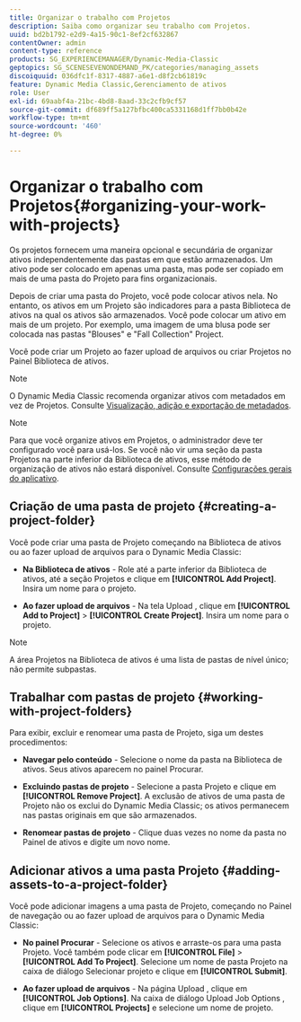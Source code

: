 ```yaml
---
title: Organizar o trabalho com Projetos
description: Saiba como organizar seu trabalho com Projetos.
uuid: bd2b1792-e2d9-4a15-90c1-8ef2cf632867
contentOwner: admin
content-type: reference
products: SG_EXPERIENCEMANAGER/Dynamic-Media-Classic
geptopics: SG_SCENESEVENONDEMAND_PK/categories/managing_assets
discoiquuid: 036dfc1f-8317-4887-a6e1-d8f2cb61819c
feature: Dynamic Media Classic,Gerenciamento de ativos
role: User
exl-id: 69aabf4a-21bc-4bd8-8aad-33c2cfb9cf57
source-git-commit: df689ff5a127bfbc400ca5331168d1ff7bb0b42e
workflow-type: tm+mt
source-wordcount: '460'
ht-degree: 0%

---
```


# Organizar o trabalho com Projetos{#organizing-your-work-with-projects}

Os projetos fornecem uma maneira opcional e secundária de organizar ativos independentemente das pastas em que estão armazenados. Um ativo pode ser colocado em apenas uma pasta, mas pode ser copiado em mais de uma pasta do Projeto para fins organizacionais.

Depois de criar uma pasta do Projeto, você pode colocar ativos nela. No entanto, os ativos em um Projeto são indicadores para a pasta Biblioteca de ativos na qual os ativos são armazenados. Você pode colocar um ativo em mais de um projeto. Por exemplo, uma imagem de uma blusa pode ser colocada nas pastas &quot;Blouses&quot; e &quot;Fall Collection&quot; Project.

Você pode criar um Projeto ao fazer upload de arquivos ou criar Projetos no Painel Biblioteca de ativos.

>[!NOTE]
>
>O Dynamic Media Classic recomenda organizar ativos com metadados em vez de Projetos. Consulte [Visualização, adição e exportação de metadados](viewing-adding-exporting-metadata.md).

>[!NOTE]
>
>Para que você organize ativos em Projetos, o administrador deve ter configurado você para usá-los. Se você não vir uma seção da pasta Projetos na parte inferior da Biblioteca de ativos, esse método de organização de ativos não estará disponível. Consulte [Configurações gerais do aplicativo](application-setup.md#general-settings).

## Criação de uma pasta de projeto {#creating-a-project-folder}

Você pode criar uma pasta de Projeto começando na Biblioteca de ativos ou ao fazer upload de arquivos para o Dynamic Media Classic:

* **Na Biblioteca de ativos**  - Role até a parte inferior da Biblioteca de ativos, até a seção Projetos e clique em  **[!UICONTROL Add Project]**. Insira um nome para o projeto.

* **Ao fazer upload de arquivos**  - Na tela Upload , clique em  **[!UICONTROL Add to Project]** >  **[!UICONTROL Create Project]**. Insira um nome para o projeto.

>[!NOTE]
>
>A área Projetos na Biblioteca de ativos é uma lista de pastas de nível único; não permite subpastas.

## Trabalhar com pastas de projeto {#working-with-project-folders}

Para exibir, excluir e renomear uma pasta de Projeto, siga um destes procedimentos:

* **Navegar pelo conteúdo**  - Selecione o nome da pasta na Biblioteca de ativos. Seus ativos aparecem no painel Procurar.

* **Excluindo pastas de projeto**  - Selecione a pasta Projeto e clique em  **[!UICONTROL Remove Project]**. A exclusão de ativos de uma pasta de Projeto não os exclui do Dynamic Media Classic; os ativos permanecem nas pastas originais em que são armazenados.

* **Renomear pastas de projeto**  - Clique duas vezes no nome da pasta no Painel de ativos e digite um novo nome.

## Adicionar ativos a uma pasta Projeto {#adding-assets-to-a-project-folder}

Você pode adicionar imagens a uma pasta de Projeto, começando no Painel de navegação ou ao fazer upload de arquivos para o Dynamic Media Classic:

* **No painel Procurar**  - Selecione os ativos e arraste-os para uma pasta Projeto. Você também pode clicar em **[!UICONTROL File]** > **[!UICONTROL Add To Project]**. Selecione um nome de pasta Projeto na caixa de diálogo Selecionar projeto e clique em **[!UICONTROL Submit]**.

* **Ao fazer upload de arquivos**  - Na página Upload , clique em  **[!UICONTROL Job Options]**. Na caixa de diálogo Upload Job Options , clique em **[!UICONTROL Projects]** e selecione um nome de projeto.
